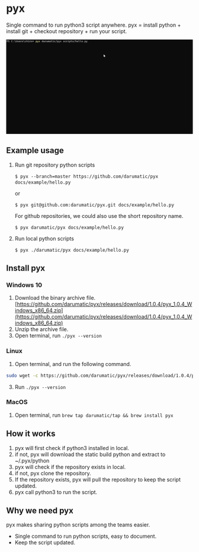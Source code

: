 # pyx

Single command to run python3 script anywhere. pyx = install python + install git + checkout repository + run your script.


![Alt text](docs/example.gif?raw=true "pyx example")


## Example usage

1) Run git repository python scripts

   ```
   $ pyx --branch=master https://github.com/darumatic/pyx  docs/example/hello.py
   ```
   
   or 
   
   ```
   $ pyx git@github.com:darumatic/pyx.git docs/example/hello.py
   ```
   
   For github repositories, we could also use the short repository name.
   
   ```
   $ pyx darumatic/pyx docs/example/hello.py
   ```
   
   
2) Run local python scripts
   
   ```
   $ pyx ./darumatic/pyx docs/example/hello.py
   ```

## Install pyx

### Windows 10 

1. Download the binary archive file. [https://github.com/darumatic/pyx/releases/download/1.0.4/pyx_1.0.4_Windows_x86_64.zip](https://github.com/darumatic/pyx/releases/download/1.0.4/pyx_1.0.4_Windows_x86_64.zip)
2. Unzip the archive file.
3. Open terminal, run ```./pyx --version```

### Linux

1. Open terminal, and run the following command. 
```bash
sudo wget -c https://github.com/darumatic/pyx/releases/download/1.0.4/pyx_1.0.4_Linux_x86_64.tar.gz -O - | sudo tar -xz -C /usr/local/bin
```
3. Run ```./pyx --version```


### MacOS

1. Open terminal, run ```brew tap darumatic/tap && brew install pyx```

## How it works
1. pyx will first check if python3 installed in local.
2. if not, pyx will download the static build python and extract to ~/.pyx/python
3. pyx will check if the repository exists in local. 
4. if not, pyx clone the repository. 
5. If the repository exists, pyx will pull the repository to keep the script updated. 
6. pyx call python3 to run the script.

## Why we need pyx
pyx makes sharing python scripts among the teams easier. 

- Single command to run python scripts, easy to document.
- Keep the script updated.
